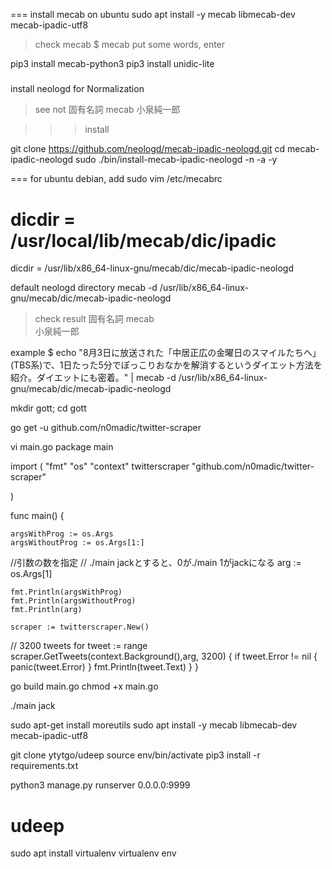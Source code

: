 
=== install mecab on ubuntu
sudo apt install -y mecab libmecab-dev mecab-ipadic-utf8

> check mecab
$ mecab
> put some words, enter

pip3 install mecab-python3
pip3 install unidic-lite



##### 
install neologd for Normalization

> see not 固有名詞
mecab
小泉純一郎

>>> install

git clone https://github.com/neologd/mecab-ipadic-neologd.git
cd mecab-ipadic-neologd
sudo ./bin/install-mecab-ipadic-neologd -n -a -y





=== for ubuntu debian, add
sudo vim /etc/mecabrc
# dicdir =  /usr/local/lib/mecab/dic/ipadic
dicdir = /usr/lib/x86_64-linux-gnu/mecab/dic/mecab-ipadic-neologd


>
default neologd directory
mecab -d /usr/lib/x86_64-linux-gnu/mecab/dic/mecab-ipadic-neologd
>



> 
> check result 固有名詞
mecab           
小泉純一郎
>


> 
example
$ echo "8月3日に放送された「中居正広の金曜日のスマイルたちへ」(TBS系)で、1日たった5分でぽっこりおなかを解消するというダイエット方法を紹介。ダイエットにも密着。" | mecab -d /usr/lib/x86_64-linux-gnu/mecab/dic/mecab-ipadic-neologd




mkdir gott; cd gott

go get -u github.com/n0madic/twitter-scraper


vi main.go
package main

import (
    "fmt"
    "os"
    "context"
    twitterscraper "github.com/n0madic/twitter-scraper"

)

func main() {

    argsWithProg := os.Args
    argsWithoutProg := os.Args[1:]

//引数の数を指定 
// ./main jackとすると、0が./main 1がjackになる
    arg := os.Args[1]

    fmt.Println(argsWithProg)
    fmt.Println(argsWithoutProg)
    fmt.Println(arg)

    scraper := twitterscraper.New()

// 3200 tweets
    for tweet := range scraper.GetTweets(context.Background(),arg, 3200) {
        if tweet.Error != nil {
            panic(tweet.Error)
        }
        fmt.Println(tweet.Text)
}
}

go build main.go
chmod +x main.go

./main jack


sudo apt-get install moreutils
sudo apt install -y mecab libmecab-dev mecab-ipadic-utf8


git clone ytytgo/udeep
source env/bin/activate
pip3 install -r requirements.txt

python3 manage.py runserver 0.0.0.0:9999














# udeep

sudo apt install virtualenv
virtualenv env


